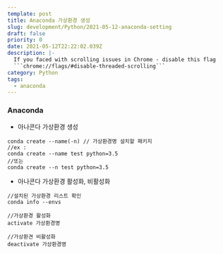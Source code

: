 ```yaml
---
template: post
title: Anaconda 가상환경 생성
slug: development/Python/2021-05-12-anaconda-setting
draft: false
priority: 0
date: 2021-05-12T22:22:02.039Z
description: |-
  If you faced with scrolling issues in Chrome - disable this flag 
  ```chrome://flags/#disable-threaded-scrolling```
category: Python
tags:
  - anaconda
---
```


### Anaconda

- 아나콘다 가상환경 생성

```
conda create --name(-n) // 가상환경명 설치할 패키지
//ex :
conda create --name test python=3.5
//또는
conda create --n test python=3.5
```

- 아나콘다 가상환경 활성화, 비활성화

```
//설치된 가상환경 리스트 확인
conda info --envs

//가상환경 활성화
activate 가상환경명

//가상환견 비활성화
deactivate 가상환경명
```
